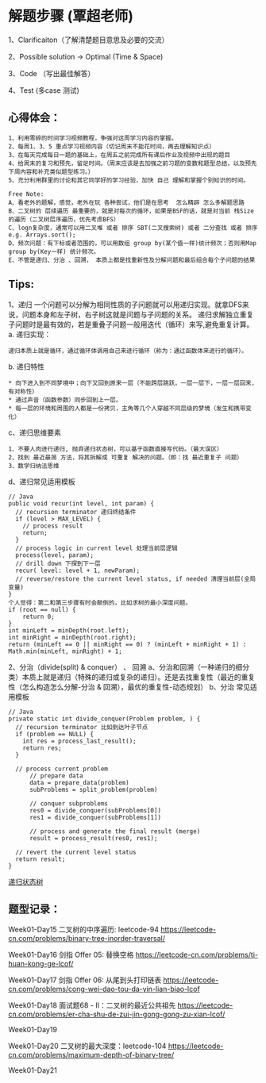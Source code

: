 # 解题步骤 (覃超老师)
1、Clarificaiton（了解清楚题目意思及必要的交流）

2、Possible solution -> Optimal (Time & Space)

3、Code （写出最佳解答）

4、Test (多case 测试)

## 心得体会：

```
1、利用零碎的时间学习视频教程，争强对这周学习内容的掌握。
2、每周1、3、5 重点学习视频内容（切记周末不能花时间，再去理解知识点）
3、在每天完成每日一题的基础上，在周五之前完成所有课后作业及视频中出现的题目
4、给周末的复习和预先，留足时间。（周末应该是去加强之前习题的变数和题型总结，以及预先下周内容和补充类似题型练习。）
5、充分利用群里的讨论和其它同学好的学习经验，加快 自己 理解和掌握个别知识的时间。

Free Note:
A、看老外的题解，感觉，老外在玩 各种尝试，他们是在思考  怎么精辟 怎么多解题思路
B、二叉树的 层续遍历 最重要的，就是对每次的循环，如果是BSF的话，就是对当前 栈Size的遍历（二叉树层序遍历，优先考虑BFS）
C、logn复杂度，通常可以用二叉堆 或者 排序 SBT(二叉搜索树) 或者 二分查找 或者 排序 e.g. Arrays.sort();
D、频次问题：有下标或者范围的，可以用数组 group by(某个值一样)统计频次；否则用Map group by(Key一样) 统计频次。
E、不管是递归、分治 、回溯， 本质上都是找重新性及分解问题和最后组合每个子问题的结果
```

## Tips:
1、递归
  一个问题可以分解为相同性质的子问题就可以用递归实现。就拿DFS来说，问题本身和左子树，右子树这就是问题与子问题的关系。
  递归求解独立重复子问题时是最有效的，若是重叠子问题一般用迭代（循环）来写,避免重复计算。
a. 递归实现：
```
递归本质上就是循环，通过循环体调用自己来进行循环（称为：通过函数体来进行的循环）。
```
b. 递归特性
```
* 向下进入到不同梦境中；向下又回到原来一层（不能跨层跳跃，一层一层下，一层一层回来，有对称性）
* 通过声音（函数参数）同步回到上一层。
* 每一层的环境和周围的人都是一份拷贝，主角等几个人穿越不同层级的梦境（发生和携带变化）
```
c、递归思维要素
```
1、不要人肉进行递归, 抛弃递归状态树，可以基于函数直接写代码。（最大误区）
2、找到 最近最简 方法，将其拆解成 可重复 解决的问题。（即：找 最近重复子 问题）
3、数学归纳法思维
```
d、递归常见适用模板
```
// Java
public void recur(int level, int param) { 
  // recursion terminator 递归终结条件
  if (level > MAX_LEVEL) { 
    // process result 
    return; 
  }
  // process logic in current level 处理当前层逻辑
  process(level, param); 
  // drill down 下探到下一层
  recur( level: level + 1, newParam); 
  // reverse/restore the current level status, if needed 清理当前层(全局变量)
}
个人觉得：第二和第三步骤有时会颠倒的，比如求树的最小深度问题。
if (root == null) {
    return 0;
}
int minLeft = minDepth(root.left);
int minRight = minDepth(root.right);
return (minLeft == 0 || minRight == 0) ? (minLeft + minRight + 1) : Math.min(minLeft, minRight) + 1;
```
2、分治（divide(split) & conquer） 、 回溯
a、分治和回溯（一种递归的细分类）本质上就是递归（特殊的递归或复杂的递归）。还是去找重复性（最近的重复性（怎么构造怎么分解-分治 & 回溯），最优的重复性-动态规划）
b、分治 常见适用模板
```
// Java
private static int divide_conquer(Problem problem, ) {
  // recursion terminator 比如到达叶子节点
  if (problem == NULL) {
    int res = process_last_result();
    return res;     
  }
  
  // process current problem
      // prepare data 
      data = prepare_data(problem) 
      subProblems = split_problem(problem)

      // conquer subproblems
      res0 = divide_conquer(subProblems[0])
      res1 = divide_conquer(subProblems[1])

      // process and generate the final result (merge)
      result = process_result(res0, res1);
  
  // revert the current level status
  return result;
}
```
[递归状态树](split-conquer.png "split")

## 题型记录：
Week01-Day15
二叉树的中序遍历: leetcode-94
https://leetcode-cn.com/problems/binary-tree-inorder-traversal/

Week01-Day16
剑指 Offer 05: 替换空格 
https://leetcode-cn.com/problems/ti-huan-kong-ge-lcof/

Week01-Day17
剑指 Offer 06: 从尾到头打印链表
https://leetcode-cn.com/problems/cong-wei-dao-tou-da-yin-lian-biao-lcof

Week01-Day18
面试题68 - II：二叉树的最近公共祖先 
https://leetcode-cn.com/problems/er-cha-shu-de-zui-jin-gong-gong-zu-xian-lcof/

Week01-Day19

Week01-Day20
二叉树的最大深度：leetcode-104
https://leetcode-cn.com/problems/maximum-depth-of-binary-tree/

Week01-Day21



